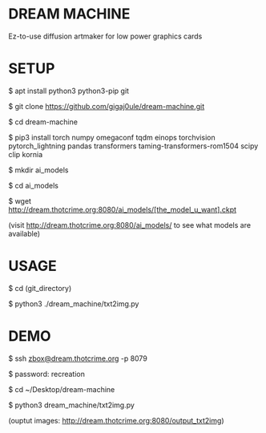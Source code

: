 # DREAM MACHINE

Ez-to-use diffusion artmaker for low power graphics cards


# SETUP

$ apt install python3 python3-pip git

$ git clone https://github.com/gigaj0ule/dream-machine.git

$ cd dream-machine

$ pip3 install torch numpy omegaconf tqdm einops torchvision pytorch_lightning pandas transformers taming-transformers-rom1504 scipy clip kornia

$ mkdir ai_models

$ cd ai_models

$ wget http://dream.thotcrime.org:8080/ai_models/[the_model_u_want].ckpt

(visit http://dream.thotcrime.org:8080/ai_models/ to see what models are available)



# USAGE

$ cd (git_directory)

$ python3 ./dream_machine/txt2img.py



# DEMO

$ ssh zbox@dream.thotcrime.org -p 8079 

$ password: recreation 

$ cd ~/Desktop/dream-machine 

$ python3 dream_machine/txt2img.py

(ouptut images: http://dream.thotcrime.org:8080/output_txt2img)

